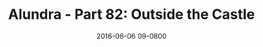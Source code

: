 ---
layout: entry.pug
title: "Alundra - Part 82: Outside the Castle"
date: 2016-06-06 09-0800
publishDate: 2017-10-31 12:00:00 -0800
categories: playthroughs alundra
draft: true
---